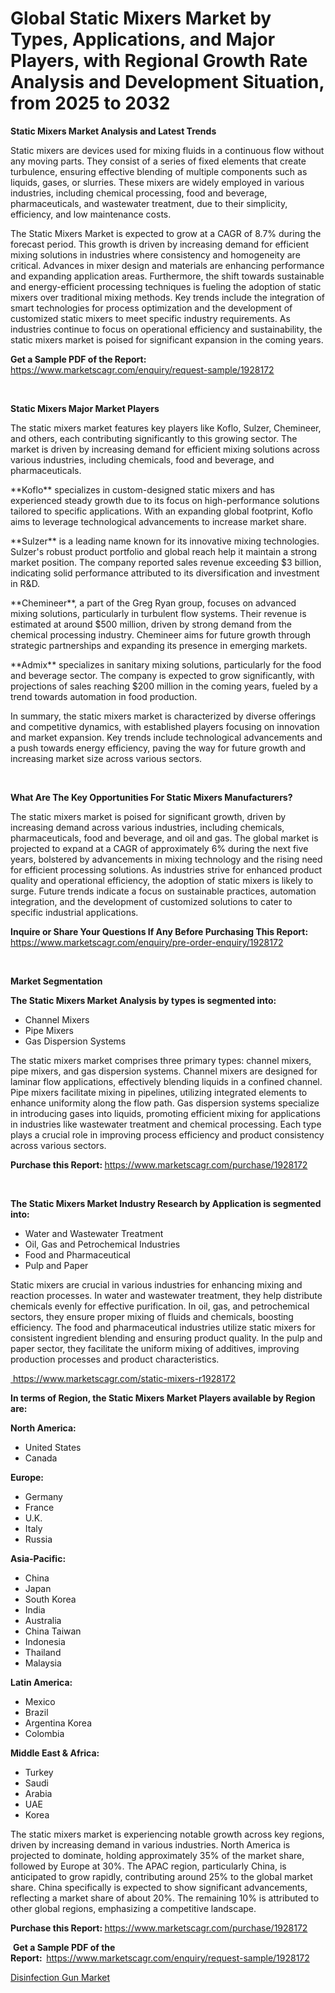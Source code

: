 <p><h1>Global Static Mixers Market by Types, Applications, and Major Players, with Regional Growth Rate Analysis and Development Situation, from 2025 to 2032</h1></p><p><strong>Static Mixers Market Analysis and Latest Trends</strong></p>
<p><p>Static mixers are devices used for mixing fluids in a continuous flow without any moving parts. They consist of a series of fixed elements that create turbulence, ensuring effective blending of multiple components such as liquids, gases, or slurries. These mixers are widely employed in various industries, including chemical processing, food and beverage, pharmaceuticals, and wastewater treatment, due to their simplicity, efficiency, and low maintenance costs.</p><p>The Static Mixers Market is expected to grow at a CAGR of 8.7% during the forecast period. This growth is driven by increasing demand for efficient mixing solutions in industries where consistency and homogeneity are critical. Advances in mixer design and materials are enhancing performance and expanding application areas. Furthermore, the shift towards sustainable and energy-efficient processing techniques is fueling the adoption of static mixers over traditional mixing methods. Key trends include the integration of smart technologies for process optimization and the development of customized static mixers to meet specific industry requirements. As industries continue to focus on operational efficiency and sustainability, the static mixers market is poised for significant expansion in the coming years.</p></p>
<p><strong>Get a Sample PDF of the Report:&nbsp;</strong> <a href="https://www.marketscagr.com/enquiry/request-sample/1928172?utm_campaign=2202&utm_medium=2&utm_source=Github&utm_content=ia&utm_term=23022025&utm_id=static-mixers">https://www.marketscagr.com/enquiry/request-sample/1928172</a></p>
<p>&nbsp;</p>
<p><strong>Static Mixers Major Market Players</strong></p>
<p><p>The static mixers market features key players like Koflo, Sulzer, Chemineer, and others, each contributing significantly to this growing sector. The market is driven by increasing demand for efficient mixing solutions across various industries, including chemicals, food and beverage, and pharmaceuticals.</p><p>**Koflo** specializes in custom-designed static mixers and has experienced steady growth due to its focus on high-performance solutions tailored to specific applications. With an expanding global footprint, Koflo aims to leverage technological advancements to increase market share.</p><p>**Sulzer** is a leading name known for its innovative mixing technologies. Sulzer's robust product portfolio and global reach help it maintain a strong market position. The company reported sales revenue exceeding $3 billion, indicating solid performance attributed to its diversification and investment in R&D.</p><p>**Chemineer**, a part of the Greg Ryan group, focuses on advanced mixing solutions, particularly in turbulent flow systems. Their revenue is estimated at around $500 million, driven by strong demand from the chemical processing industry. Chemineer aims for future growth through strategic partnerships and expanding its presence in emerging markets.</p><p>**Admix** specializes in sanitary mixing solutions, particularly for the food and beverage sector. The company is expected to grow significantly, with projections of sales reaching $200 million in the coming years, fueled by a trend towards automation in food production.</p><p>In summary, the static mixers market is characterized by diverse offerings and competitive dynamics, with established players focusing on innovation and market expansion. Key trends include technological advancements and a push towards energy efficiency, paving the way for future growth and increasing market size across various sectors.</p></p>
<p>&nbsp;</p>
<p><strong>What Are The Key Opportunities For Static Mixers Manufacturers?</strong></p>
<p><p>The static mixers market is poised for significant growth, driven by increasing demand across various industries, including chemicals, pharmaceuticals, food and beverage, and oil and gas. The global market is projected to expand at a CAGR of approximately 6% during the next five years, bolstered by advancements in mixing technology and the rising need for efficient processing solutions. As industries strive for enhanced product quality and operational efficiency, the adoption of static mixers is likely to surge. Future trends indicate a focus on sustainable practices, automation integration, and the development of customized solutions to cater to specific industrial applications.</p></p>
<p><strong>Inquire or Share Your Questions If Any Before Purchasing This Report:</strong> <a href="https://www.marketscagr.com/enquiry/pre-order-enquiry/1928172?utm_campaign=2202&utm_medium=2&utm_source=Github&utm_content=ia&utm_term=23022025&utm_id=static-mixers">https://www.marketscagr.com/enquiry/pre-order-enquiry/1928172</a></p>
<p>&nbsp;</p>
<p><strong>Market Segmentation</strong></p>
<p><strong>The Static Mixers Market Analysis by types is segmented into:</strong></p>
<p><ul><li>Channel Mixers</li><li>Pipe Mixers</li><li>Gas Dispersion Systems</li></ul></p>
<p><p>The static mixers market comprises three primary types: channel mixers, pipe mixers, and gas dispersion systems. Channel mixers are designed for laminar flow applications, effectively blending liquids in a confined channel. Pipe mixers facilitate mixing in pipelines, utilizing integrated elements to enhance uniformity along the flow path. Gas dispersion systems specialize in introducing gases into liquids, promoting efficient mixing for applications in industries like wastewater treatment and chemical processing. Each type plays a crucial role in improving process efficiency and product consistency across various sectors.</p></p>
<p><strong>Purchase this Report:&nbsp;</strong><a href="https://www.marketscagr.com/purchase/1928172?utm_campaign=2202&utm_medium=2&utm_source=Github&utm_content=ia&utm_term=23022025&utm_id=static-mixers">https://www.marketscagr.com/purchase/1928172</a></p>
<p>&nbsp;</p>
<p><strong>The Static Mixers Market Industry Research by Application is segmented into:</strong></p>
<p><ul><li>Water and Wastewater Treatment</li><li>Oil, Gas and Petrochemical Industries</li><li>Food and Pharmaceutical</li><li>Pulp and Paper</li></ul></p>
<p><p>Static mixers are crucial in various industries for enhancing mixing and reaction processes. In water and wastewater treatment, they help distribute chemicals evenly for effective purification. In oil, gas, and petrochemical sectors, they ensure proper mixing of fluids and chemicals, boosting efficiency. The food and pharmaceutical industries utilize static mixers for consistent ingredient blending and ensuring product quality. In the pulp and paper sector, they facilitate the uniform mixing of additives, improving production processes and product characteristics.</p></p>
<p><a href="https://www.marketscagr.com/static-mixers-r1928172?utm_campaign=2202&utm_medium=2&utm_source=Github&utm_content=ia&utm_term=23022025&utm_id=static-mixers">&nbsp;https://www.marketscagr.com/static-mixers-r1928172</a></p>
<p><strong>In terms of Region, the Static Mixers Market Players available by Region are:</strong></p>
<p>
    <p> <strong> North America: </strong>
        <ul>
            <li>United States</li>
            <li>Canada</li>
        </ul>
        </p> 
    <p> <strong> Europe: </strong>
        <ul>
            <li>Germany</li>
            <li>France</li>
            <li>U.K.</li>
            <li>Italy</li>
            <li>Russia</li>
        </ul>
        </p> 
    <p> <strong> Asia-Pacific: </strong>
        <ul>
            <li>China</li>
            <li>Japan</li>
            <li>South Korea</li>
            <li>India</li>
            <li>Australia</li>
            <li>China Taiwan</li>
            <li>Indonesia</li>
            <li>Thailand</li>
            <li>Malaysia</li>
        </ul>
        </p> 
    <p> <strong> Latin America: </strong>
        <ul>
            <li>Mexico</li>
            <li>Brazil</li>
            <li>Argentina Korea</li>
            <li>Colombia</li>
        </ul>
        </p> 
    <p> <strong> Middle East & Africa: </strong>
        <ul>
            <li>Turkey</li>
            <li>Saudi</li>
            <li>Arabia</li>
            <li>UAE</li>
            <li>Korea</li>
        </ul>
    </p>
    </p>
<p><p>The static mixers market is experiencing notable growth across key regions, driven by increasing demand in various industries. North America is projected to dominate, holding approximately 35% of the market share, followed by Europe at 30%. The APAC region, particularly China, is anticipated to grow rapidly, contributing around 25% to the global market share. China specifically is expected to show significant advancements, reflecting a market share of about 20%. The remaining 10% is attributed to other global regions, emphasizing a competitive landscape.</p></p>
<p><strong>Purchase this Report: </strong><a href="https://www.marketscagr.com/purchase/1928172?utm_campaign=2202&utm_medium=2&utm_source=Github&utm_content=ia&utm_term=23022025&utm_id=static-mixers">https://www.marketscagr.com/purchase/1928172</a></p>
<p>&nbsp;<strong>Get a Sample PDF of the Report:&nbsp;&nbsp;</strong><a href="https://www.marketscagr.com/enquiry/request-sample/1928172?utm_campaign=2202&utm_medium=2&utm_source=Github&utm_content=ia&utm_term=23022025&utm_id=static-mixers">https://www.marketscagr.com/enquiry/request-sample/1928172</a></p>
<p><strong></strong></p>
<p><p><a href="https://github.com/lindaopodray/Market-Research-Report-List-1/blob/main/disinfection-gun-market.md?utm_campaign=2202&utm_medium=2&utm_source=Github&utm_content=ia&utm_term=23022025&utm_id=static-mixers">Disinfection Gun Market</a></p></p>